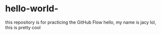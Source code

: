 # hello-world-
this repository is for practicing the GitHub Flow 
hello, my name is jacy lol, this is pretty cool 
